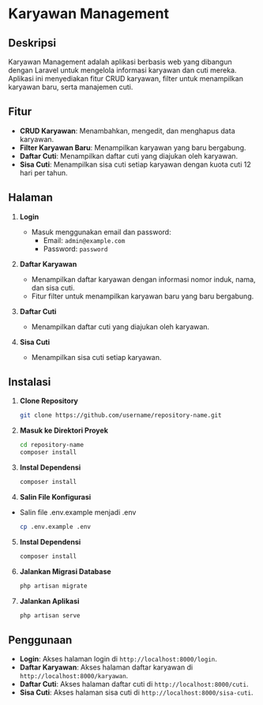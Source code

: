 # Karyawan Management

## Deskripsi

Karyawan Management adalah aplikasi berbasis web yang dibangun dengan Laravel untuk mengelola informasi karyawan dan cuti mereka. Aplikasi ini menyediakan fitur CRUD karyawan, filter untuk menampilkan karyawan baru, serta manajemen cuti.

## Fitur

- **CRUD Karyawan**: Menambahkan, mengedit, dan menghapus data karyawan.
- **Filter Karyawan Baru**: Menampilkan karyawan yang baru bergabung.
- **Daftar Cuti**: Menampilkan daftar cuti yang diajukan oleh karyawan.
- **Sisa Cuti**: Menampilkan sisa cuti setiap karyawan dengan kuota cuti 12 hari per tahun.

## Halaman

1. **Login**
   - Masuk menggunakan email dan password:
     - Email: `admin@example.com`
     - Password: `password`

2. **Daftar Karyawan**
   - Menampilkan daftar karyawan dengan informasi nomor induk, nama, dan sisa cuti.
   - Fitur filter untuk menampilkan karyawan baru yang baru bergabung.

3. **Daftar Cuti**
   - Menampilkan daftar cuti yang diajukan oleh karyawan.

4. **Sisa Cuti**
   - Menampilkan sisa cuti setiap karyawan.

## Instalasi

1. **Clone Repository**
   ```bash
   git clone https://github.com/username/repository-name.git

2. **Masuk ke Direktori Proyek**
    ```bash
    cd repository-name
    composer install

3. **Instal Dependensi**
    ```bash
    composer install

4. **Salin File Konfigurasi**
 - Salin file .env.example menjadi .env
    ```bash
    cp .env.example .env

5. **Instal Dependensi**
    ```bash
    composer install

6. **Jalankan Migrasi Database**
    ```bash
    php artisan migrate

7. **Jalankan Aplikasi**
    ```bash
    php artisan serve

## Penggunaan

- **Login**: Akses halaman login di `http://localhost:8000/login`.
- **Daftar Karyawan**: Akses halaman daftar karyawan di `http://localhost:8000/karyawan`.
- **Daftar Cuti**: Akses halaman daftar cuti di `http://localhost:8000/cuti`.
- **Sisa Cuti**: Akses halaman sisa cuti di `http://localhost:8000/sisa-cuti`.
